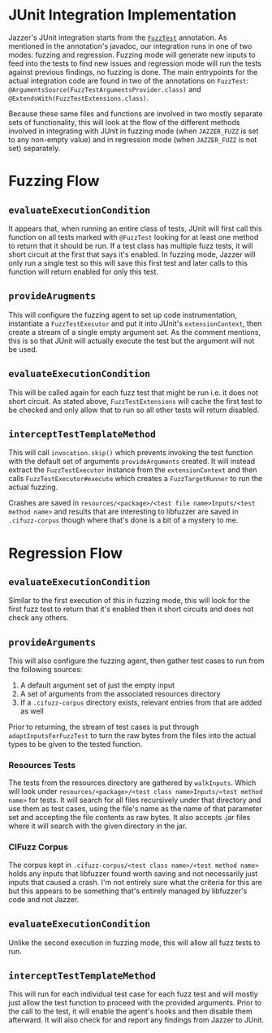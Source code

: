 # JUnit Integration Implementation

Jazzer's JUnit integration starts from
the [`FuzzTest`](../src/main/java/com/code_intelligence/jazzer/junit/FuzzTest.java) annotation. As mentioned in the
annotation's javadoc, our integration runs in one of two modes: fuzzing and regression. Fuzzing mode will generate new
inputs to feed into the tests to find new issues and regression mode will run the tests against previous findings, no
fuzzing is done. The main entrypoints for the actual integration code are found in two of the annotations
on `FuzzTest`: `@ArgumentsSource(FuzzTestArgumentsProvider.class)` and `@ExtendsWith(FuzzTestExtensions.class)`.

Because these same files and functions are involved in two mostly separate sets of functionality, this will look at the
flow of the different methods involved in integrating with JUnit in fuzzing mode (when `JAZZER_FUZZ` is set to any
non-empty value) and in regression mode (when `JAZZER_FUZZ` is not set) separately.

# Fuzzing Flow

## `evaluateExecutionCondition`

It appears that, when running an entire class of tests, JUnit will first call this function on all tests marked
with `@FuzzTest` looking for at least one method to return that it should be run. If a test class has multiple fuzz tests, it
will short circuit at the first that says it's enabled. In fuzzing mode, Jazzer will only run a single test so this will
save this first test and later calls to this function will return enabled for only this test.

## `provideArugments`

This will configure the fuzzing agent to set up code instrumentation, instantiate a `FuzzTestExecutor` and put it into
JUnit's `extensionContext`, then create a stream of a single empty argument set. As the comment mentions, this is so
that JUnit will actually execute the test but the argument will not be used.

## `evaluateExecutionCondition`

This will be called again for each fuzz test that might be run i.e. it does not short circuit. As
stated above, `FuzzTestExtensions` will cache the first test to be checked and only allow that to run so all other tests
will return disabled.

## `interceptTestTemplateMethod`

This will call `invocation.skip()` which prevents invoking the test function with the default set of
arguments `provideArguments` created. It will instead extract the `FuzzTestExecutor` instance from
the `extensionContext` and then calls `FuzzTestExecutor#execute` which creates a `FuzzTargetRunner` to run the actual
fuzzing.

Crashes are saved in `resources/<package>/<test file name>Inputs/<test method name>` and results that are interesting to
libfuzzer are saved in `.cifuzz-corpus` though where that's done is a bit of a mystery to me.

# Regression Flow

## `evaluateExecutionCondition`

Similar to the first execution of this in fuzzing mode, this will look for the first fuzz test to return that it's
enabled then it short circuits and does not check any others.

## `provideArguments`

This will also configure the fuzzing agent, then gather test cases to run from the following sources:

1. A default argument set of just the empty input
2. A set of arguments from the associated resources directory
3. If a `.cifuzz-corpus` directory exists, relevant entries from that are added as well

Prior to returning, the stream of test cases is put through `adaptInputsForFuzzTest` to turn the raw bytes from the
files into the actual types to be given to the tested function.

### Resources Tests

The tests from the resources directory are gathered by `walkInputs`. Which will look
under `resources/<package>/<test class name>Inputs/<test method name>` for tests. It will search for all files
recursively under that directory and use them as test cases, using the file's name as the name of that parameter set and
accepting the file contents as raw bytes. It also accepts .jar files where it will search with the given directory in
the jar.

### CIFuzz Corpus

The corpus kept in `.cifuzz-corpus/<test class name>/<test method name>` holds any inputs that libfuzzer found worth
saving and not necessarily just inputs that caused a crash. I'm not entirely sure what the criteria for this are but
this appears to be something that's entirely managed by libfuzzer's code and not Jazzer.

## `evaluateExecutionCondition`

Unlike the second execution in fuzzing mode, this will allow all fuzz tests to run.

## `interceptTestTemplateMethod`

This will run for each individual test case for each fuzz test and will mostly just allow the test function to proceed
with the provided arguments. Prior to the call to the test, it will enable the agent's hooks and then disable them
afterward. It will also check for and report any findings from Jazzer to JUnit.
